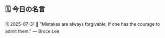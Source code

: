 ## 🗓️ 今日の名言

<!--START_SECTION:quote-->
🗓️ 2025-07-31
💬 "Mistakes are always forgivable, if one has the courage to admit them." — Bruce Lee
<!--END_SECTION:quote-->
